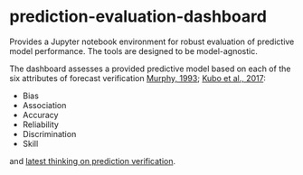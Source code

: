 # prediction-evaluation-dashboard
Provides a Jupyter notebook environment for robust evaluation of predictive model performance. The tools are designed to be model-agnostic. 

The dashboard assesses a provided predictive model based on each of the six attributes of forecast verification [Murphy, 1993](https://journals.ametsoc.org/doi/10.1175/1520-0434%281993%29008%3C0281%3AWIAGFA%3E2.0.CO%3B2); [Kubo et al., 2017](https://www.swsc-journal.org/articles/swsc/abs/2017/01/swsc160045/swsc160045.html): 
- Bias
- Association
- Accuracy
- Reliability
- Discrimination
- Skill

and [latest thinking on prediction verification](http://www.wmo.int/pages/prog/arep/wwrp/new/Forecast_Verification.html). 



